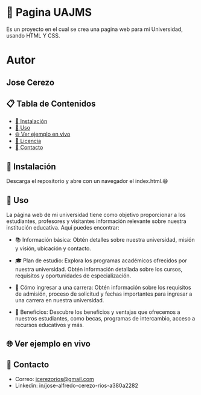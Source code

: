 # 📁 Pagina UAJMS

Es un proyecto en el cual se crea una pagina web para mi Universidad, usando HTML Y CSS.

# Autor

## **Jose Cerezo**

## 📋 Tabla de Contenidos

- [🔧 Instalación](#instalación)
- [🚀 Uso](#uso)
- [🌐 Ver ejemplo en vivo](#Verjemploenvivo)
- [📄 Licencia](#licencia)
- [📧 Contacto](#contacto)

## 🔧 Instalación

Descarga el repositorio y abre con un navegador el index.html.😄

## 🚀 Uso

La página web de mi universidad tiene como objetivo proporcionar a los estudiantes, profesores y visitantes información relevante sobre nuestra institución educativa. Aquí puedes encontrar:

- 📚 Información básica: Obtén detalles sobre nuestra universidad, misión y visión, ubicación y contacto.

- 🎓 Plan de estudio: Explora los programas académicos ofrecidos por nuestra universidad. Obtén información detallada sobre los cursos, requisitos y oportunidades de especialización.

- 🎯 Cómo ingresar a una carrera: Obtén información sobre los requisitos de admisión, proceso de solicitud y fechas importantes para ingresar a una carrera en nuestra universidad.

- 🎁 Beneficios: Descubre los beneficios y ventajas que ofrecemos a nuestros estudiantes, como becas, programas de intercambio, acceso a recursos educativos y más.

## 🌐 Ver ejemplo en vivo



## 📧 Contacto

- Correo: jcerezorios@gmail.com
- Linkedin: in/jose-alfredo-cerezo-rios-a380a2282
